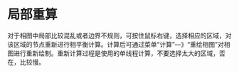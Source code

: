 # 局部重算

对于相图中局部比较混乱或者边界不规则，可按住鼠标右键，选择相应的区域，对该区域的节点重新进行相平衡计算。计算后可通过菜单“计算”—》“重绘相图”对相图进行重新绘制。重新计算过程是使用的单线程计算，不要选择太大的区域，否在，比较慢。
